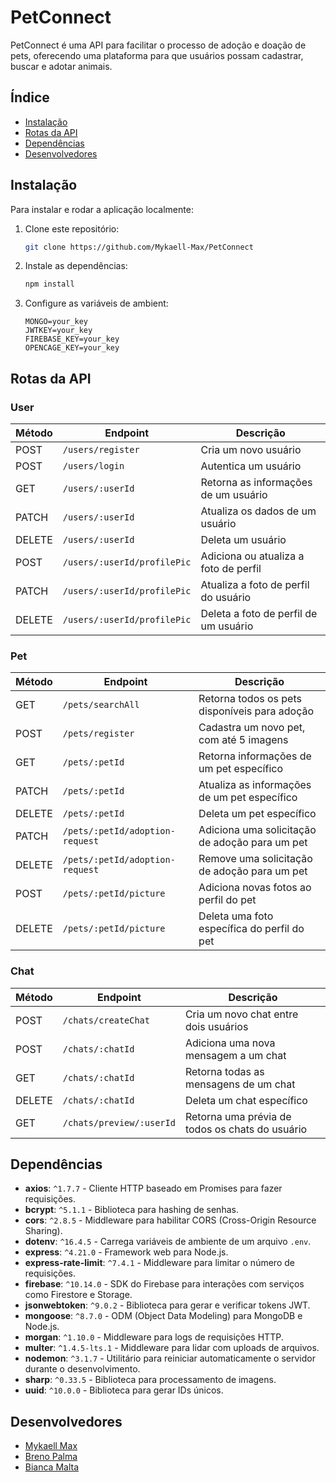 # PetConnect

PetConnect é uma API para facilitar o processo de adoção e doação de pets, oferecendo uma plataforma para que usuários possam cadastrar, buscar e adotar animais.

## Índice

- [Instalação](#instalação)
- [Rotas da API](#rotas-da-api)
- [Dependências](#dependências)
- [Desenvolvedores](#desenvolvedores)

## Instalação

Para instalar e rodar a aplicação localmente:

1. Clone este repositório:

   ```bash
   git clone https://github.com/Mykaell-Max/PetConnect
   ```

2. Instale as dependências:

    ```bash
    npm install
    ```

3. Configure as variáveis de ambient:

    ```env
    MONGO=your_key
    JWTKEY=your_key
    FIREBASE_KEY=your_key
    OPENCAGE_KEY=your_key
    ```

## Rotas da API

### User 

| Método | Endpoint                         | Descrição                              |
|--------|----------------------------------|----------------------------------------|
| POST   | `/users/register`                | Cria um novo usuário                   |
| POST   | `/users/login`                   | Autentica um usuário                   |
| GET    | `/users/:userId`                 | Retorna as informações de um usuário   |
| PATCH  | `/users/:userId`                 | Atualiza os dados de um usuário        |
| DELETE | `/users/:userId`                 | Deleta um usuário                      |
| POST   | `/users/:userId/profilePic`      | Adiciona ou atualiza a foto de perfil  |
| PATCH  | `/users/:userId/profilePic`      | Atualiza a foto de perfil do usuário   |
| DELETE | `/users/:userId/profilePic`      | Deleta a foto de perfil de um usuário  |


### Pet 

| Método | Endpoint                              | Descrição                                        |
|--------|---------------------------------------|--------------------------------------------------|
| GET    | `/pets/searchAll`                     | Retorna todos os pets disponíveis para adoção    |
| POST   | `/pets/register`                      | Cadastra um novo pet, com até 5 imagens          |
| GET    | `/pets/:petId`                        | Retorna informações de um pet específico         |
| PATCH  | `/pets/:petId`                        | Atualiza as informações de um pet específico     |
| DELETE | `/pets/:petId`                        | Deleta um pet específico                         |
| PATCH  | `/pets/:petId/adoption-request`       | Adiciona uma solicitação de adoção para um pet   |
| DELETE | `/pets/:petId/adoption-request`       | Remove uma solicitação de adoção para um pet     |
| POST   | `/pets/:petId/picture`                | Adiciona novas fotos ao perfil do pet            |
| DELETE | `/pets/:petId/picture`                | Deleta uma foto específica do perfil do pet      |


### Chat 

| Método | Endpoint                             | Descrição                                       |
|--------|--------------------------------------|-------------------------------------------------|
| POST   | `/chats/createChat`                  | Cria um novo chat entre dois usuários           |
| POST   | `/chats/:chatId`                     | Adiciona uma nova mensagem a um chat            |
| GET    | `/chats/:chatId`                     | Retorna todas as mensagens de um chat           |
| DELETE | `/chats/:chatId`                     | Deleta um chat específico                       |
| GET    | `/chats/preview/:userId`             | Retorna uma prévia de todos os chats do usuário |

## Dependências

- **axios**: `^1.7.7` - Cliente HTTP baseado em Promises para fazer requisições.
- **bcrypt**: `^5.1.1` - Biblioteca para hashing de senhas.
- **cors**: `^2.8.5` - Middleware para habilitar CORS (Cross-Origin Resource Sharing).
- **dotenv**: `^16.4.5` - Carrega variáveis de ambiente de um arquivo `.env`.
- **express**: `^4.21.0` - Framework web para Node.js.
- **express-rate-limit**: `^7.4.1` - Middleware para limitar o número de requisições.
- **firebase**: `^10.14.0` - SDK do Firebase para interações com serviços como Firestore e Storage.
- **jsonwebtoken**: `^9.0.2` - Biblioteca para gerar e verificar tokens JWT.
- **mongoose**: `^8.7.0` - ODM (Object Data Modeling) para MongoDB e Node.js.
- **morgan**: `^1.10.0` - Middleware para logs de requisições HTTP.
- **multer**: `^1.4.5-lts.1` - Middleware para lidar com uploads de arquivos.
- **nodemon**: `^3.1.7` - Utilitário para reiniciar automaticamente o servidor durante o desenvolvimento.
- **sharp**: `^0.33.5` - Biblioteca para processamento de imagens.
- **uuid**: `^10.0.0` - Biblioteca para gerar IDs únicos.

## Desenvolvedores

- [Mykaell Max](https://github.com/Mykaell-Max) 
- [Breno Palma](https://github.com/BrenoPalma) 
- [Bianca Malta](https://github.com/BiancaMalta) 